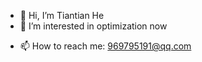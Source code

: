 - 👋 Hi, I’m Tiantian He
- 👀 I’m interested in optimization now
<!-- - 🌱 I’m currently learning ...
- 💞️ I’m looking to collaborate on ... -->
- 📫 How to reach me: 969795191@qq.com

<!---
TiantianUpup/TiantianUpup is a ✨ special ✨ repository because its `README.md` (this file) appears on your GitHub profile.
You can click the Preview link to take a look at your changes.
--->
